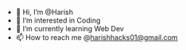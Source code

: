 - 👋 Hi, I’m @Harish
- 👀 I’m interested in Coding
- 🌱 I’m currently learning Web Dev
- 📫 How to reach me @harishhacks01@gmail.com

<!---
Harish04Dev/Harish04Dev is a ✨ special ✨ repository because its `README.md` (this file) appears on your GitHub profile.
You can click the Preview link to take a look at your changes.
--->

